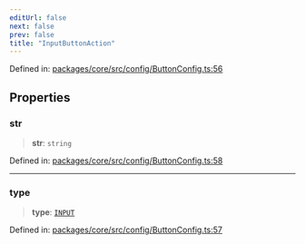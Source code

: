 ```yaml
---
editUrl: false
next: false
prev: false
title: "InputButtonAction"
---
```


Defined in: [packages/core/src/config/ButtonConfig.ts:56](https://github.com/mProjectsCode/obsidian-meta-bind-plugin/blob/6e87907d27dd07b6437b63c980b11d2bfef62599/packages/core/src/config/ButtonConfig.ts#L56)

## Properties

### str

> **str**: `string`

Defined in: [packages/core/src/config/ButtonConfig.ts:58](https://github.com/mProjectsCode/obsidian-meta-bind-plugin/blob/6e87907d27dd07b6437b63c980b11d2bfef62599/packages/core/src/config/ButtonConfig.ts#L58)

***

### type

> **type**: [`INPUT`](/obsidian-meta-bind-plugin-docs/api/enumerations/buttonactiontype/#input)

Defined in: [packages/core/src/config/ButtonConfig.ts:57](https://github.com/mProjectsCode/obsidian-meta-bind-plugin/blob/6e87907d27dd07b6437b63c980b11d2bfef62599/packages/core/src/config/ButtonConfig.ts#L57)
